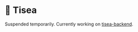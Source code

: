 # 🌊 Tisea

Suspended temporarily. Currently working on [tisea-backend](https://github.com/Subilan/tisea-backend).
